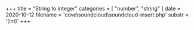 +++
title = "String to integer"
categories = [ "number", "string" ]
date = 2020-10-12
filename = 'cove\soundcloud\soundcloud-insert.php'
substr = '(int)'
+++
